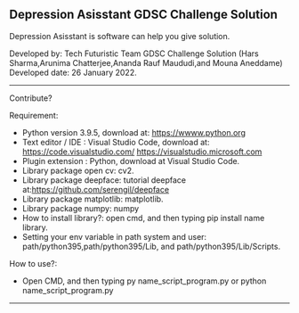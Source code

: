 Depression Asisstant GDSC Challenge Solution 
----------------------------------------------------------------------------------------------------------------------------------------------------------------------------------

Depression Asisstant is software can help you give solution.

Developed by: Tech Futuristic Team GDSC Challenge Solution (Hars Sharma,Arunima Chatterjee,Ananda Rauf Maududi,and Mouna Aneddame)
Developed date: 26 January 2022.

----------------------------------------------------------------------------------------------------------------------------------------------------------------------------------

Contribute?

Requirement:

- Python version 3.9.5, download at: https://wwww.python.org
- Text editor / IDE : Visual Studio Code, download at: https://code.visualstudio.com/ https://visualstudio.microsoft.com 
- Plugin extension : Python, download at Visual Studio Code.
- Library package open cv: cv2.
- Library  package deepface: tutorial deepface at:https://github.com/serengil/deepface
- Library package matplotlib: matplotlib.
- Library package numpy: numpy
- How to install library?: open cmd, and then typing pip install name library.
- Setting your env variable in path system and user: path/python395,path/python395/Lib, and path/python395/Lib/Scripts.

How to use?:

- Open CMD, and then typing py name_script_program.py or python name_script_program.py

----------------------------------------------------------------------------------------------------------------------------------------------------------------------------------
